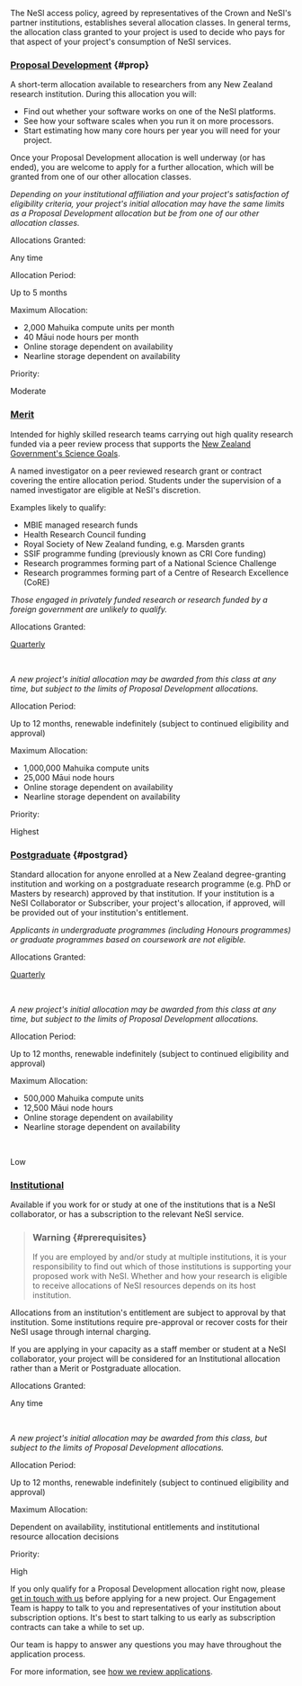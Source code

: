The NeSI access policy, agreed by representatives of the Crown and
NeSI\'s partner institutions, establishes several allocation classes. In
general terms, the allocation class granted to your project is used to
decide who pays for that aspect of your project\'s consumption of NeSI
services.

### [Proposal Development](https://support.nesi.org.nz/hc/en-gb/articles/360000175675) {#prop}

A short-term allocation available to researchers from any New Zealand
research institution. During this allocation you will:

-   Find out whether your software works on one of the NeSI platforms.
-   See how your software scales when you run it on more processors.
-   Start estimating how many core hours per year you will need for your
    project.

Once your Proposal Development allocation is well underway (or has
ended), you are welcome to apply for a further allocation, which will be
granted from one of our other allocation classes.

*Depending on your institutional affiliation and your project\'s
satisfaction of eligibility criteria, your project\'s initial allocation
may have the same limits as a Proposal Development allocation but be
from one of our other allocation classes.*

Allocations Granted:

Any time

Allocation Period:

Up to 5 months

Maximum Allocation:

-   2,000 Mahuika compute units per month
-   40 Māui node hours per month
-   Online storage dependent on availability
-   Nearline storage dependent on availability

Priority: 

Moderate 

### [Merit](https://support.nesi.org.nz/hc/en-gb/articles/360000175635)

Intended for highly skilled research teams carrying out high quality
research funded via a peer review process that supports the [New Zealand
Government\'s Science
Goals](http://www.mbie.govt.nz/info-services/science-innovation/funding-info-opportunities/document-image-library/NSSI%20Final%20Document%202015.pdf).

A named investigator on a peer reviewed research grant or contract
covering the entire allocation period. Students under the supervision of
a named investigator are eligible at NeSI\'s discretion.

Examples likely to qualify:

-   MBIE managed research funds
-   Health Research Council funding
-   Royal Society of New Zealand funding, e.g. Marsden grants
-   SSIF programme funding (previously known as CRI Core funding)
-   Research programmes forming part of a National Science Challenge
-   Research programmes forming part of a Centre of Research Excellence
    (CoRE)

*Those engaged in privately funded research or research funded by a
foreign government are unlikely to qualify.*

Allocations Granted:

[Quarterly](https://www.nesi.org.nz/news/2018/04/new-application-process-merit-postgraduate-allocations)

 

*A new project\'s initial allocation may be awarded from this class at
any time, but subject to the limits of Proposal Development
allocations.*

Allocation Period:

Up to 12 months, renewable indefinitely (subject to continued
eligibility and approval)

Maximum Allocation:

-   1,000,000 Mahuika compute units
-   25,000 Māui node hours
-   Online storage dependent on availability
-   Nearline storage dependent on availability

Priority:

Highest

### [Postgraduate](https://support.nesi.org.nz/hc/en-gb/articles/360000175695) {#postgrad}

Standard allocation for anyone enrolled at a New Zealand degree-granting
institution and working on a postgraduate research programme (e.g. PhD
or Masters by research) approved by that institution. If your
institution is a NeSI Collaborator or Subscriber, your project\'s
allocation, if approved, will be provided out of your institution\'s
entitlement.

*Applicants in undergraduate programmes (including Honours programmes)
or graduate programmes based on coursework are not eligible.*

Allocations Granted:

[Quarterly](https://www.nesi.org.nz/news/2018/04/new-application-process-merit-postgraduate-allocations)

 

*A new project\'s initial allocation may be awarded from this class at
any time, but subject to the limits of Proposal Development
allocations.*

Allocation Period:

Up to 12 months, renewable indefinitely (subject to continued
eligibility and approval)

Maximum Allocation:

-   500,000 Mahuika compute units
-   12,500 Māui node hours
-   Online storage dependent on availability
-   Nearline storage dependent on availability

 

Low

### [Institutional](https://support.nesi.org.nz/hc/en-gb/articles/360000176116)

Available if you work for or study at one of the institutions that is a
NeSI collaborator, or has a subscription to the relevant NeSI service.

> ### Warning {#prerequisites}
>
> If you are employed by and/or study at multiple institutions, it is
> your responsibility to find out which of those institutions is
> supporting your proposed work with NeSI. Whether and how your research
> is eligible to receive allocations of NeSI resources depends on its
> host institution.

Allocations from an institution\'s entitlement are subject to approval
by that institution. Some institutions require pre-approval or recover
costs for their NeSI usage through internal charging.

If you are applying in your capacity as a staff member or student at a
NeSI collaborator, your project will be considered for an Institutional
allocation rather than a Merit or Postgraduate allocation.

Allocations Granted: 

Any time

 

*A new project\'s initial allocation may be awarded from this class, but
subject to the limits of Proposal Development allocations.*

Allocation Period:

Up to 12 months, renewable indefinitely (subject to continued
eligibility and approval)

Maximum Allocation:

Dependent on availability, institutional entitlements and institutional
resource allocation decisions

Priority:

High

If you only qualify for a Proposal Development allocation right now,
please [get in touch with
us](https://support.nesi.org.nz/hc/requests/new) before applying for a
new project. Our Engagement Team is happy to talk to you and
representatives of your institution about subscription options. It\'s
best to start talking to us early as subscription contracts can take a
while to set up.

Our team is happy to answer any questions you may have throughout the
application process.

For more information, see [how we review
applications](https://support.nesi.org.nz/hc/articles/360000202136).
